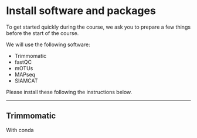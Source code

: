 # Install software and packages

To get started quickly during the course, we ask you to prepare a few things before the start of the course.

We will use the following software:

- Trimmomatic
- fastQC
- mOTUs
- MAPseq
- SIAMCAT

Please install these following the instructions below.  

---

## Trimmomatic

With conda
